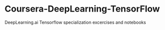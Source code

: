 # Coursera-DeepLearning-TensorFlow
DeepLearning.ai Tensorflow specialization excercises and notebooks
